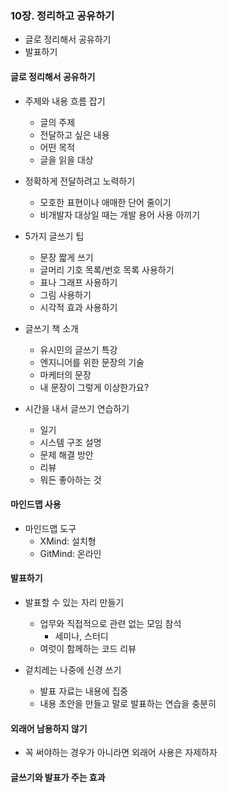 ### 10장. 정리하고 공유하기
- 글로 정리해서 공유하기
- 발표하기

#### 글로 정리해서 공유하기 
- 주제와 내용 흐름 잡기
  - 글의 주제
  - 전달하고 싶은 내용
  - 어떤 목적
  - 글을 읽을 대상 

- 정확하게 전달하려고 노력하기
  - 모호한 표현이나 애매한 단어 줄이기 
  - 비개발자 대상일 때는 개발 용어 사용 아끼기 

- 5가지 글쓰기 팁
  - 문장 짧게 쓰기
  - 글머리 기호 목록/번호 목록 사용하기
  - 표나 그래프 사용하기
  - 그림 사용하기
  - 시각적 효과 사용하기 

- 글쓰기 책 소개 
  - 유시민의 글쓰기 특강
  - 엔지니어를 위한 문장의 기술
  - 마케터의 문장
  - 내 문장이 그렇게 이상한가요?
  
- 시간을 내서 글쓰기 연습하기
  - 일기
  - 시스템 구조 설명
  - 문제 해결 방안
  - 리뷰
  - 뭐든 좋아하는 것 

#### 마인드맵 사용 
- 마인드맵 도구
  - XMind: 설치형
  - GitMind: 온라인 

#### 발표하기 
- 발표할 수 있는 자리 만들기
  - 업무와 직접적으로 관련 없는 모임 참석
    - 세미나, 스터디 
  - 여럿이 함께하는 코드 리뷰 

- 겉치레는 나중에 신경 쓰기
  - 발표 자료는 내용에 집중
  - 내용 초안을 만들고 말로 발표하는 연습을 충분히 

#### 외래어 남용하지 않기
- 꼭 써야하는 경우가 아니라면 외래어 사용은 자제하자

#### 글쓰기와 발표가 주는 효과
